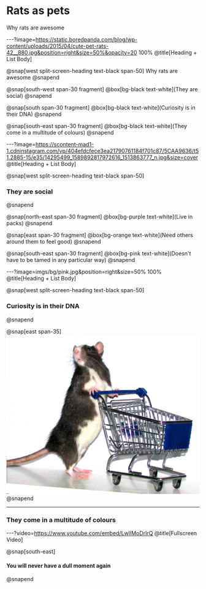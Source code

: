 # Rats as pets

Why rats are awesome

---?image=https://static.boredpanda.com/blog/wp-content/uploads/2015/04/cute-pet-rats-42__880.jpg&position=right&size=50%&opacity=20 100%
@title[Heading + List Body]

@snap[west split-screen-heading text-black span-50]
Why rats are awesome
@snapend

@snap[south-west span-30 fragment]
@box[bg-black text-white](They are social)
@snapend

@snap[south span-30 fragment]
@box[bg-black text-white](Curiosity is in their DNA)
@snapend

@snap[south-east span-30 fragment]
@box[bg-black text-white](They come in a multitude of colours)
@snapend

---?image=https://scontent-mad1-1.cdninstagram.com/vp/404efdcfece3ea21790761184f701c87/5CAA9636/t51.2885-15/e35/14295499_1589892817972616_1513863777_n.jpg&size=cover
@title[Heading + List Body]

@snap[west split-screen-heading text-black span-50]
### They are social
@snapend

@snap[north-east span-30 fragment]
@box[bg-purple text-white](Live in packs)
@snapend

@snap[east span-30 fragment]
@box[bg-orange text-white](Need others around them to feel good)
@snapend

@snap[south-east span-30 fragment]
@box[bg-pink text-white](Doesn't have to be tamed in any particular way)
@snapend

---?image=imgs/bg/pink.jpg&position=right&size=50% 100%
@title[Heading + List Body]

@snap[west split-screen-heading text-black span-50]
### Curiosity is in their DNA
@snapend

@snap[east span-35]
![Mabel](imgs/IMG_1294.JPG)
@snapend

---
### They come in a multitude of colours

---?video=https://www.youtube.com/embed/LwlIMoDrIrQ
@title[Fullscreen Video]

@snap[south-east]
<h4>You will never have a dull moment again</h4>
@snapend

